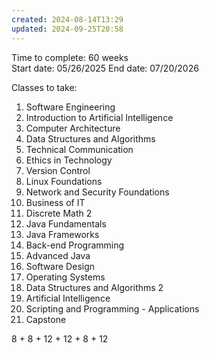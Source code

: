 ```yaml
---
created: 2024-08-14T13:29
updated: 2024-09-25T20:58
---
```

Time to complete: 60 weeks  
Start date: 05/26/2025
End date:  07/20/2026

Classes to take: 
1. Software Engineering  
2. Introduction to Artificial Intelligence 
3. Computer Architecture  
4. Data Structures and Algorithms 
5. Technical Communication
6. Ethics in Technology
7. Version Control
8. Linux Foundations
9. Network and Security Foundations
10. Business of IT
11. Discrete Math 2
12. Java Fundamentals 
13. Java Frameworks
14. Back-end Programming
15. Advanced Java
16. Software Design
17. Operating Systems 
18. Data Structures and Algorithms 2
19. Artificial Intelligence
20. Scripting and Programming - Applications
21. Capstone 


8 + 8 + 12 + 12 + 8 + 12 